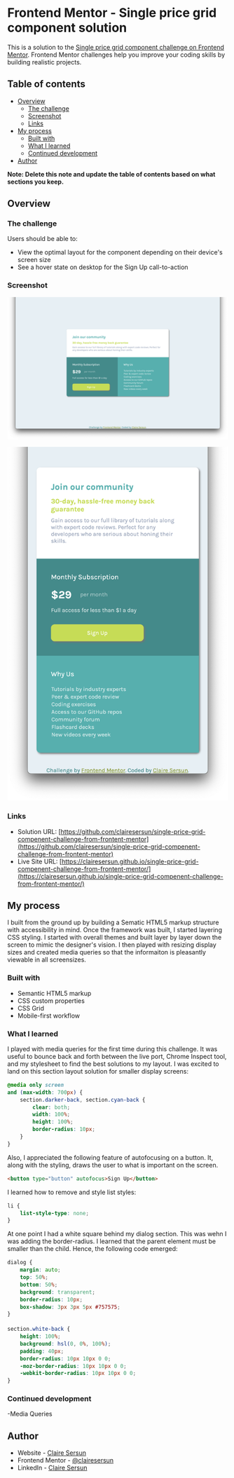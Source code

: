 # Frontend Mentor - Single price grid component solution

This is a solution to the [Single price grid component challenge on Frontend Mentor](https://www.frontendmentor.io/challenges/single-price-grid-component-5ce41129d0ff452fec5abbbc). Frontend Mentor challenges help you improve your coding skills by building realistic projects. 

## Table of contents

- [Overview](#overview)
  - [The challenge](#the-challenge)
  - [Screenshot](#screenshot)
  - [Links](#links)
- [My process](#my-process)
  - [Built with](#built-with)
  - [What I learned](#what-i-learned)
  - [Continued development](#continued-development)
- [Author](#author)

**Note: Delete this note and update the table of contents based on what sections you keep.**

## Overview

### The challenge

Users should be able to:

- View the optimal layout for the component depending on their device's screen size
- See a hover state on desktop for the Sign Up call-to-action

### Screenshot

![Desktop View of Solution](./images/desktop-view.png)

![Mobile View of Solution](./images/mobile-view.png)
### Links

- Solution URL: [https://github.com/clairesersun/single-price-grid-compenent-challenge-from-frontent-mentor](https://github.com/clairesersun/single-price-grid-compenent-challenge-from-frontent-mentor)
- Live Site URL: [https://clairesersun.github.io/single-price-grid-compenent-challenge-from-frontent-mentor/](https://clairesersun.github.io/single-price-grid-compenent-challenge-from-frontent-mentor/)

## My process
I built from the ground up by building a Sematic HTML5 markup structure with accessibility in mind. Once the framework was built, I started layering CSS styling. I started with overall themes and built layer by layer down the screen to mimic the designer's vision. I then played with resizing display sizes and created media queries so that the informaiton is pleasantly viewable in all screensizes.
### Built with

- Semantic HTML5 markup
- CSS custom properties
- CSS Grid
- Mobile-first workflow

### What I learned

I played with media queries for the first time during this challenge. It was useful to bounce back and forth between the live port, Chrome Inspect tool, and my stylesheet to find the best solutions to my layout. I was excited to land on this section layout solution for smaller display screens:
```css
@media only screen 
and (max-width: 700px) {
    section.darker-back, section.cyan-back {
        clear: both;
        width: 100%;
        height: 100%;
        border-radius: 10px;
    }
}
```

Also, I appreciated the following feature of autofocusing on a button. It, along with the styling, draws the user to what is important on the screen.
```html
<button type="button" autofocus>Sign Up</button>
```

I learned how to remove and style list styles:
```css
li {
    list-style-type: none;
}
```

At one point I had a white square behind my dialog section. This was wehn I was adding the border-radius. I learned that the parent element must be smaller than the child. Hence, the following code emerged:
```css
dialog {
    margin: auto;
    top: 50%;
    bottom: 50%; 
    background: transparent;
    border-radius: 10px;    
    box-shadow: 3px 3px 5px #757575;
}

section.white-back {
    height: 100%;
    background: hsl(0, 0%, 100%);
    padding: 40px;
    border-radius: 10px 10px 0 0;
    -moz-border-radius: 10px 10px 0 0;
    -webkit-border-radius: 10px 10px 0 0; 
}
```

### Continued development

-Media Queries

## Author

- Website - [Claire Sersun](https://www.clairesersun.com/)
- Frontend Mentor - [@clairesersun](https://www.frontendmentor.io/profile/clairesersun)
- LinkedIn - [Claire Sersun](https://www.linkedin.com/in/clairesersun/)